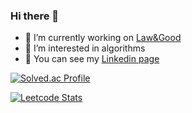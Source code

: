 ### Hi there 👋

<!--
**hongdoojung/hongdoojung** is a ✨ _special_ ✨ repository because its `README.md` (this file) appears on your GitHub profile.

Here are some ideas to get you started:

- 🔭 I’m currently working on ...
- 🌱 I’m currently learning ...
- 👯 I’m looking to collaborate on ...
- 🤔 I’m looking for help with ...
- 💬 Ask me about ...
- 📫 How to reach me: ...
- 😄 Pronouns: ...
- ⚡ Fun fact: ...
-->

- 🔭 I’m currently working on [Law&Good](https://www.lawandgood.com/)
- 🤔 I’m interested in algorithms
- 👯 You can see my [Linkedin page](https://www.linkedin.com/in/hongdoojung/)


 
[![Solved.ac Profile](http://mazassumnida.wtf/api/v2/generate_badge?boj=jja02059)](https://solved.ac/jja02059/)

[![Leetcode Stats](https://leetcard.jacoblin.cool/hongdoojung?theme=unicorn&ext=activity)](https://leetcode.com/hongdoojung)

